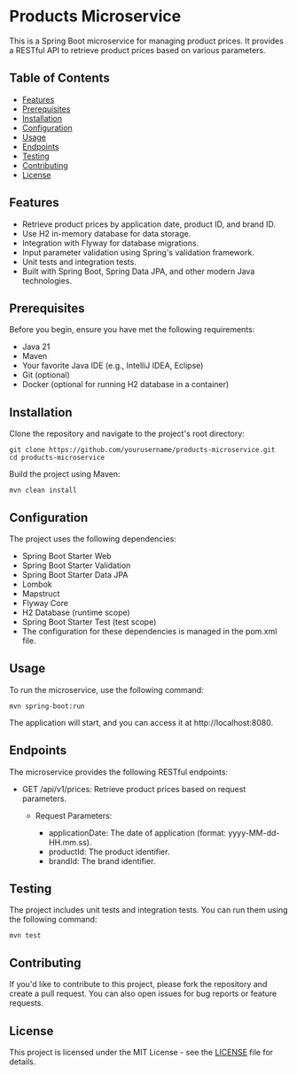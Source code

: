 # Products Microservice

This is a Spring Boot microservice for managing product prices. It provides a RESTful API to retrieve product prices based on various parameters.

## Table of Contents

- [Features](#features)
- [Prerequisites](#prerequisites)
- [Installation](#installation)
- [Configuration](#configuration)
- [Usage](#usage)
- [Endpoints](#endpoints)
- [Testing](#testing)
- [Contributing](#contributing)
- [License](#license)

## Features

- Retrieve product prices by application date, product ID, and brand ID.
- Use H2 in-memory database for data storage.
- Integration with Flyway for database migrations.
- Input parameter validation using Spring's validation framework.
- Unit tests and integration tests.
- Built with Spring Boot, Spring Data JPA, and other modern Java technologies.

## Prerequisites

Before you begin, ensure you have met the following requirements:

- Java 21
- Maven
- Your favorite Java IDE (e.g., IntelliJ IDEA, Eclipse)
- Git (optional)
- Docker (optional for running H2 database in a container)

## Installation

Clone the repository and navigate to the project's root directory:

```shell
git clone https://github.com/yourusername/products-microservice.git
cd products-microservice
```

Build the project using Maven:

```shell
mvn clean install
```

## Configuration

The project uses the following dependencies:

- Spring Boot Starter Web
- Spring Boot Starter Validation
- Spring Boot Starter Data JPA
- Lombok
- Mapstruct
- Flyway Core
- H2 Database (runtime scope)
- Spring Boot Starter Test (test scope)
- The configuration for these dependencies is managed in the pom.xml file.

## Usage

To run the microservice, use the following command:

```shell
mvn spring-boot:run
```

The application will start, and you can access it at http://localhost:8080.

## Endpoints

The microservice provides the following RESTful endpoints:

- GET /api/v1/prices: Retrieve product prices based on request parameters.
  
  - Request Parameters:
    
    - applicationDate: The date of application (format: yyyy-MM-dd-HH.mm.ss).
    - productId: The product identifier.
    - brandId: The brand identifier.


## Testing

The project includes unit tests and integration tests. You can run them using the following command:

```shell
mvn test
```

## Contributing

If you'd like to contribute to this project, please fork the repository and create a pull request. You can also open issues for bug reports or feature requests.

## License

This project is licensed under the MIT License - see the [LICENSE](LICENSE.md) file for details.

